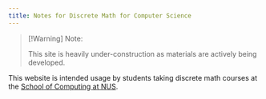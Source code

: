 ```yaml
---
title: Notes for Discrete Math for Computer Science
---
```


> [!Warning] Note:
> 
> This site is heavily under-construction as materials are actively being developed.


This website is intended usage by students taking discrete math courses at the [School of Computing at NUS](https://www.comp.nus.edu.sg/). 

